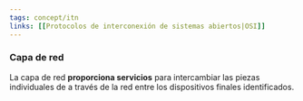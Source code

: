 ```yaml
---
tags: concept/itn
links: [[Protocolos de interconexión de sistemas abiertos|OSI]]
---
```


### Capa de red

La capa de red **proporciona servicios** para intercambiar las piezas individuales de a través de la red entre los dispositivos finales identificados.